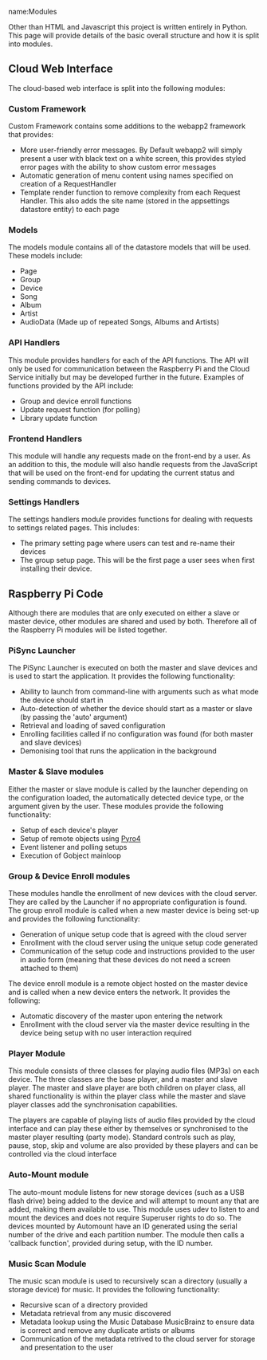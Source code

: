 name:Modules

Other than HTML and Javascript this project is written entirely in Python. This page will provide details of the basic overall structure and how it is split into modules. 

Cloud Web Interface
-------------------

The cloud-based web interface is split into the following modules:

### Custom Framework

Custom Framework contains some additions to the webapp2 framework that provides:

* More user-friendly error messages. By Default webapp2 will simply present a user with black text on a white screen, this provides styled error pages with the ability to show custom error messages
* Automatic generation of menu content using names specified on creation of a RequestHandler
* Template render function to remove complexity from each Request Handler. This also adds the site name (stored in the appsettings datastore entity) to each page

### Models

The models module contains all of the datastore models that will be used. These models include:

* Page
* Group
* Device
* Song
* Album
* Artist
* AudioData (Made up of repeated Songs, Albums and Artists)

### API Handlers

This module provides handlers for each of the API functions. The API will only be used for communication between the Raspberry Pi and the Cloud Service initially but may be developed further in the future. Examples of functions provided by the API include:

* Group and device enroll functions
* Update request function (for polling)
* Library update function

### Frontend Handlers

This module will handle any requests made on the front-end by a user. As an addition to this, the module will also handle requests from the JavaScript that will be used on the front-end for updating the current status and sending commands to devices.

### Settings Handlers

The settings handlers module provides functions for dealing with requests to settings related pages. This includes:

* The primary setting page where users can test and re-name their devices
* The group setup page. This will be the first page a user sees when first installing their device.

Raspberry Pi Code
-----------------

Although there are modules that are only executed on either a slave or master device, other modules are shared and used by both. Therefore all of the Raspberry Pi modules will be listed together.

### PiSync Launcher

The PiSync Launcher is executed on both the master and slave devices and is used to start the application. It provides the following functionality:

* Ability to launch from command-line with arguments such as what mode the device should start in
* Auto-detection of whether the device should start as a master or slave (by passing the 'auto' argument)
* Retrieval and loading of saved configuration
* Enrolling facilities called if no configuration was found (for both master and slave devices)
* Demonising tool that runs the application in the background

### Master & Slave modules

Either the master or slave module is called by the launcher depending on the configuration loaded, the automatically detected device type, or the argument given by the user. These modules provide the following functionality:

* Setup of each device's player
* Setup of remote objects using [Pyro4](http://pythonhosted.org/Pyro4/)
* Event listener and polling setups
* Execution of Gobject mainloop

### Group & Device Enroll modules

These modules handle the enrollment of new devices with the cloud server. They are called by the Launcher if no appropriate configuration is found. The group enroll module is called when a new master device is being set-up and provides the following functionality:

* Generation of unique setup code that is agreed with the cloud server
* Enrollment with the cloud server using the unique setup code generated
* Communication of the setup code and instructions provided to the user in audio form (meaning that these devices do not need a screen attached to them)

The device enroll module is a remote object hosted on the master device and is called when a new device enters the network. It provides the following:

* Automatic discovery of the master upon entering the network
* Enrollment with the cloud server via the master device resulting in the device being setup with no user interaction required

### Player Module

This module consists of three classes for playing audio files (MP3s) on each device. The three classes are the base player, and a master and slave player. The master and slave player are both children on player class, all shared functionality is within the player class while the master and slave player classes add the synchronisation capabilities.

The players are capable of playing lists of audio files provided by the cloud interface and can play these either by themselves or synchronised to the master player resulting (party mode). Standard controls such as play, pause, stop, skip and volume are also provided by these players and can be controlled via the cloud interface

### Auto-Mount module

The auto-mount module listens for new storage devices (such as a USB flash drive) being added to the device and will attempt to mount any that are added, making them available to use. This module uses udev to listen to and mount the devices and does not require Superuser rights to do so. The devices mounted by Automount have an ID generated using the serial number of the drive and each partition number. The module then calls a 'callback function', provided during setup, with the ID number.

### Music Scan Module

The music scan module is used to recursively scan a directory (usually a storage device) for music. It provides the following functionality:

* Recursive scan of a directory provided
* Metadata retrieval from any music discovered
* Metadata lookup using the Music Database MusicBrainz to ensure data is correct and remove any duplicate artists or albums
* Communication of the metadata retrived to the cloud server for storage and presentation to the user
